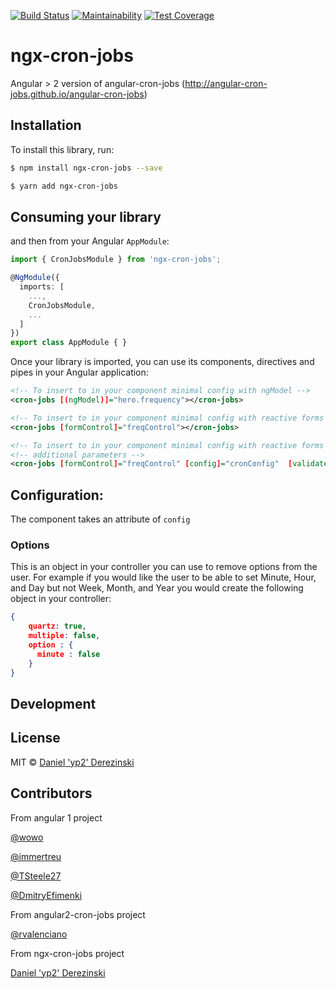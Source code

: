 [![Build Status](https://travis-ci.org/rvalenciano/ngx-cron-jobs.svg?branch=master)](https://travis-ci.org/rvalenciano/ngx-cron-jobs) [![Maintainability](https://api.codeclimate.com/v1/badges/dc6b973320992074a560/maintainability)](https://codeclimate.com/github/rvalenciano/ngx-cron-jobs/maintainability) [![Test Coverage](https://api.codeclimate.com/v1/badges/dc6b973320992074a560/test_coverage)](https://codeclimate.com/github/rvalenciano/ngx-cron-jobs/test_coverage)

# ngx-cron-jobs

Angular > 2 version of angular-cron-jobs (http://angular-cron-jobs.github.io/angular-cron-jobs)

## Installation

To install this library, run:

```bash
$ npm install ngx-cron-jobs --save
```

```bash
$ yarn add ngx-cron-jobs
```

## Consuming your library


and then from your Angular `AppModule`:

```typescript
import { CronJobsModule } from 'ngx-cron-jobs';

@NgModule({
  imports: [
    ...,
    CronJobsModule,
    ...
  ]
})
export class AppModule { }
```

Once your library is imported, you can use its components, directives and pipes in your Angular application:

```xml
<!-- To insert to in your component minimal config with ngModel -->
<cron-jobs [(ngModel)]="hero.frequency"></cron-jobs>

<!-- To insert to in your component minimal config with reactive forms -->
<cron-jobs [formControl]="freqControl"></cron-jobs>

<!-- To insert to in your component minimal config with reactive forms -->
<!-- additional parameters -->
<cron-jobs [formControl]="freqControl" [config]="cronConfig"  [validate]="cronValidate"></cron-jobs>
```

## Configuration:

The component takes an attribute of `config`

### Options

This is an object in your controller you can use to remove options from the user. For example if you would like the user to be able to set Minute, Hour, and Day but not Week, Month, and Year you would create the following object in your controller:

```json
{
    quartz: true,
    multiple: false,
    option : {
      minute : false
    }
}
```

## Development


## License

MIT © [Daniel 'yp2' Derezinski](https://github.com/yp2)

## Contributors

From angular 1 project

[@wowo](https://github.com/wowo)

[@immertreu](https://github.com/immertreu)

[@TSteele27](https://github.com/TSteele27)

[@DmitryEfimenki](https://github.com/DmitryEfimenko)

From angular2-cron-jobs project

[@rvalenciano](https://github.com/rvalenciano)

From ngx-cron-jobs project

[Daniel 'yp2' Derezinski](https://github.com/yp2)
